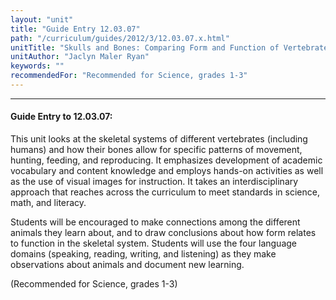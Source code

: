 ```yaml
---
layout: "unit"
title: "Guide Entry 12.03.07"
path: "/curriculum/guides/2012/3/12.03.07.x.html"
unitTitle: "Skulls and Bones: Comparing Form and Function of Vertebrate Skeletal Systems"
unitAuthor: "Jaclyn Maler Ryan"
keywords: ""
recommendedFor: "Recommended for Science, grades 1-3"
---
```

<body>
<hr/>
<h4>
Guide Entry to 12.03.07:
</h4>
<p>
This unit looks at the skeletal systems of different vertebrates (including humans) and how their bones allow for specific patterns of movement, hunting, feeding, and reproducing. It emphasizes development of academic vocabulary and content knowledge and employs hands-on activities as well as the use of visual images for instruction. It takes an interdisciplinary approach that reaches across the curriculum to meet standards in science, math, and literacy.
</p>
<p>
Students will be encouraged to make connections among the different animals they learn about, and to draw conclusions about how form relates to function in the skeletal system. Students will use the four language domains (speaking, reading, writing, and listening) as they make observations about animals and document new learning.
</p>
<p>
(Recommended for Science, grades 1-3)
</p>
</body>